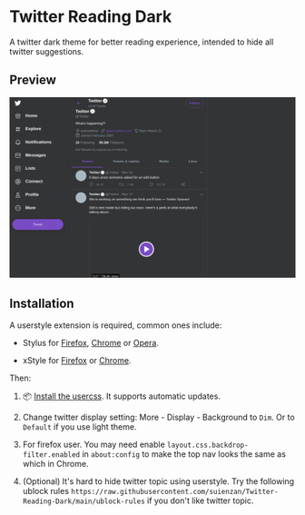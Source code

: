 # Twitter Reading Dark

A twitter dark theme for better reading experience, intended to hide all twitter suggestions.

## Preview

![screenshot.png](images/screenshot.png)

## Installation

A userstyle extension is required, common ones include:

- Stylus for [Firefox](https://addons.mozilla.org/en-US/firefox/addon/styl-us/), [Chrome](https://chrome.google.com/webstore/detail/stylus/clngdbkpkpeebahjckkjfobafhncgmne) or [Opera](https://addons.opera.com/en-gb/extensions/details/stylus/).

- xStyle for [Firefox](https://addons.mozilla.org/firefox/addon/xstyle/) or [Chrome](https://chrome.google.com/webstore/detail/xstyle/hncgkmhphmncjohllpoleelnibpmccpj).

Then:

1. 📦 [Install the usercss](https://github.com/suienzan/Twitter-Reading-Dark/raw/main/twitter-reading-dark.user.css). It supports automatic updates.

2. Change twitter display setting: More - Display - Background to `Dim`. Or to `Default` if you use light theme.

3. For firefox user. You may need enable `layout.css.backdrop-filter.enabled` in `about:config` to make the top nav looks the same as which in Chrome.

4. (Optional) It's hard to hide twitter topic using userstyle. Try the following ublock rules `https://raw.githubusercontent.com/suienzan/Twitter-Reading-Dark/main/ublock-rules` if you don't like twitter topic.
